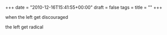 +++
date = "2010-12-16T15:41:55+00:00"
draft = false
tags = 
title = ""
+++
<p>when the left get discouraged</p>&#13;
<p>the left get radical</p> 